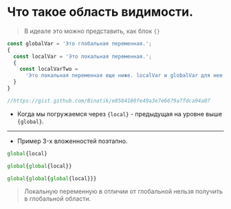 # Что такое область видимости. 
> В идеале это можно представить, как блок `{}` 

```js 
const globalVar = 'Это глобальная переменная.';
{
  const localVar = 'Это локальная переменная.';
  {
    const localVarTwo =
      'Это локальная переменная еще ниже. localVar и globalVar для нее глобален.';
  }
}  

//https://gist.github.com/Binatik/e8584180fe49a3e7e6679a7fdca94a07
``` 
- Когда мы погружаемся через `{local}` - предыдущая на уровне выше `{global}`. 
___
- Пример 3-x вложенностей поэтапно.

```js  
global{local}
``` 
```js  
global{global{local}}
``` 
```js  
global{global{global{local}}} 
```
> Локальную переменную в отличии от глобальной нельзя получить в глобальной области.